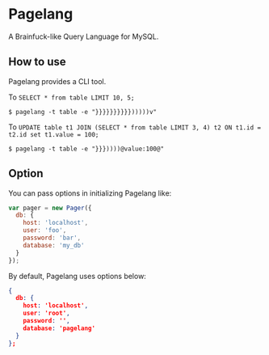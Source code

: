 # Pagelang

A Brainfuck-like Query Language for MySQL.


## How to use

Pagelang provides a CLI tool.

To `SELECT * from table LIMIT 10, 5;`

```
$ pagelang -t table -e "}}}}}}}}}})))))v"
``` 

To `UPDATE table t1 JOIN (SELECT * from table LIMIT 3, 4) t2 ON t1.id = t2.id set t1.value = 100;`

```
$ pagelang -t table -e "}}}))))@value:100@"
``` 


## Option

You can pass options in initializing Pagelang like:

```javascript
var pager = new Pager({
  db: {
    host: 'localhost',
    user: 'foo',
    password: 'bar',
    database: 'my_db'  
  }
});
```

By default, Pagelang uses options below:

```json
{
  db: {
    host: 'localhost',
    user: 'root',
    password: '',
    database: 'pagelang'
  }
};
```
